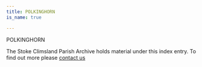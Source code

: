 ```yaml
---
title: POLKINGHORN
is_name: true

---
```


POLKINGHORN


The Stoke Climsland Parish Archive holds material under this index entry. To find out more please [contact us](/contact/)
